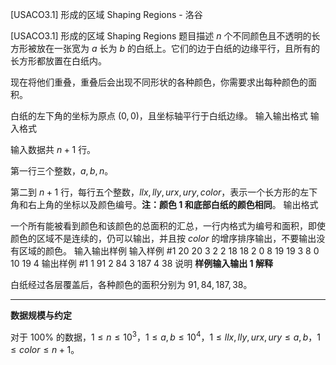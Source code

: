 



[USACO3.1] 形成的区域 Shaping Regions - 洛谷














[USACO3.1] 形成的区域 Shaping Regions
题目描述
$n$ 个不同颜色且不透明的长方形被放在一张宽为 $a$ 长为 $b$ 的白纸上。它们的边于白纸的边缘平行，且所有的长方形都放置在白纸内。

现在将他们重叠，重叠后会出现不同形状的各种颜色，你需要求出每种颜色的面积。

白纸的左下角的坐标为原点 $(0,0)$，且坐标轴平行于白纸边缘。
输入输出格式
输入格式

输入数据共 $n+1$ 行。

第一行三个整数，$a,b,n$。

第二到 $n+1$ 行，每行五个整数，$llx,lly,urx,ury,color$，表示一个长方形的左下角和右上角的坐标以及颜色编号。**注：颜色 1 和底部白纸的颜色相同**。
输出格式

一个所有能被看到颜色和该颜色的总面积的汇总，一行内格式为编号和面积，即使颜色的区域不是连续的，仍可以输出，并且按 $color$ 的增序排序输出，不要输出没有区域的颜色。
输入输出样例
输入样例 #1
20 20 3
2 2 18 18 2
0 8 19 19 3
8 0 10 19 4
输出样例 #1
1 91
2 84
3 187
4 38
说明
**样例输入输出 1 解释**

白纸经过各层覆盖后，各种颜色的面积分别为 $91,84,187,38$。

---

**数据规模与约定**

对于 $100\%$ 的数据，$1 \leq n \leq 10^3$，$1 \leq a,b \leq 10^4$，$1 \leq llx,lly,urx,ury \leq a,b$，$1 \leq color \leq n+1$。






